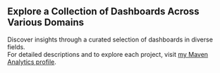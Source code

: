 ## Explore a Collection of Dashboards Across Various Domains

Discover insights through a curated selection of dashboards in diverse fields.  
For detailed descriptions and to explore each project, visit [my Maven Analytics profile](https://mavenanalytics.io/profile/Mohamed-Khotaby/212621867).


